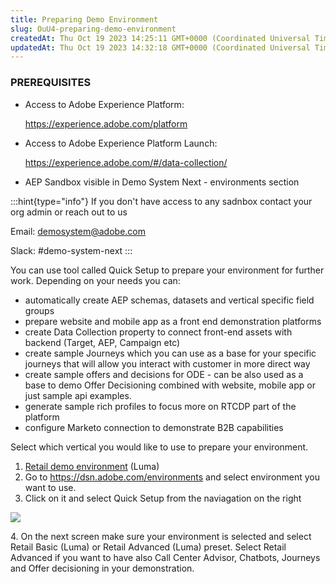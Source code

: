 ```yaml
---
title: Preparing Demo Environment
slug: OuU4-preparing-demo-environment
createdAt: Thu Oct 19 2023 14:25:11 GMT+0000 (Coordinated Universal Time)
updatedAt: Thu Oct 19 2023 14:32:18 GMT+0000 (Coordinated Universal Time)
---
```


### PREREQUISITES

- Access to Adobe Experience Platform:&#x20;

  <https://experience.adobe.com/platform>
- Access to Adobe Experience Platform Launch:&#x20;

  <https://experience.adobe.com/#/data-collection/>
- AEP Sandbox visible in Demo System Next - environments section

:::hint{type="info"}
If you don't have access to any sadnbox contact your org admin or reach out to us

Email: [demosystem@adobe.com](https://mailto\:demosystem@adobe.com)

Slack: #demo-system-next
:::

You can use tool called Quick Setup to prepare your environment for further work. Depending on your needs you can:

- automatically create AEP schemas, datasets and vertical specific field groups
- prepare website and mobile app as a front end demonstration platforms
- create Data Collection property to connect front-end assets with backend (Target, AEP, Campaign etc)
- create sample Journeys which you can use as a base for your specific journeys that will allow you interact with customer in more direct way
- create sample offers and decisions for ODE - can be also used as a base to demo Offer Decisioning combined with website, mobile app or just sample api examples.
- generate sample rich profiles to focus more on RTCDP part of the platform
- configure Marketo connection to demonstrate B2B capabilities

Select which vertical you would like to use to prepare your environment.&#x20;

1. [Retail demo environment](<../Demo System Next/Retail demo environment.md>) (Luma)
2. Go to <https://dsn.adobe.com/environments> and select environment you want to use.&#x20;
3. Click on it and select Quick Setup from the naviagation on the right

![](../../assets/pUunRU36Dj2Vcl3L4Xf0Q_image.png)

4\. On the next screen make sure your environment is selected and select Retail Basic (Luma) or Retail Advanced (Luma) preset. Select Retail Advanced if you want to have also Call Center Advisor, Chatbots, Journeys and Offer decisioning in your demonstration.
